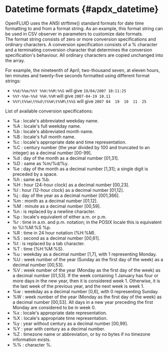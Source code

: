 # Datetime formats {#apdx_datetime}


OpenFLUID uses the ANSI strftime() standard formats for date time formatting to and from a format string.
As an example, this format string can be used in CSV observer in parameters to customize date formats.  
The format string consists of zero or more conversion specifications and ordinary characters.
A conversion specification consists of a \% character and a terminating conversion character that determines the conversion specification's behaviour.
All ordinary characters are copied unchanged into the array.
<br/>


For example, the nineteenth of April, two-thousand seven, at eleven hours, ten minutes and twenty-five seconds formatted using different format strings:

* `%%d/%%m/%%Y %%H:%%M:%%S` will give `19/04/2007 10:11:25`
* `%%Y-%%m-%%d %%H.%%M` will give `2007-04-19 10.11`
* `%%Y\t%%m\t%%d\t%%H\t%%M\t%%S` will give `2007 04  19  10  11  25`

List of available conversion specifications:

* \%a : locale's abbreviated weekday name. 
* \%A : locale's full weekday name. 
* \%b : locale's abbreviated month name. 
* \%B : locale's full month name. 
* \%c : locale's appropriate date and time representation. 
* \%C : century number (the year divided by 100 and truncated to an integer) as a decimal number [00-99]. 
* \%d : day of the month as a decimal number [01,31]. 
* \%D : same as \%m/\%d/\%y. 
* \%e : day of the month as a decimal number [1,31]; a single digit is preceded by a space. 
* \%h : same as \%b. 
* \%H : hour (24-hour clock) as a decimal number [00,23]. 
* \%I : hour (12-hour clock) as a decimal number [01,12]. 
* \%j : day of the year as a decimal number [001,366]. 
* \%m : month as a decimal number [01,12]. 
* \%M : minute as a decimal number [00,59]. 
* \%n : is replaced by a newline character. 
* \%p : locale's equivalent of either a.m. or p.m. 
* \%r : time in a.m. and p.m. notation; in the POSIX locale this is equivalent to \%I:\%M:\%S \%p. 
* \%R : time in 24 hour notation (\%H:\%M). 
* \%S : second as a decimal number [00,61]. 
* \%t : is replaced by a tab character. 
* \%T : time (\%H:\%M:\%S). 
* \%u : weekday as a decimal number [1,7], with 1 representing Monday. 
* \%U : week number of the year (Sunday as the first day of the week) as a decimal number [00,53]. 
* \%V : week number of the year (Monday as the first day of the week) as a decimal number [01,53]. If the week containing 1 January has four or more days in the new year, then it is considered week 1. Otherwise, it is the last week of the previous year, and the next week is week 1. 
* \%w : weekday as a decimal number [0,6], with 0 representing Sunday. 
* \%W : week number of the year (Monday as the first day of the week) as a decimal number [00,53]. All days in a new year preceding the first Monday are considered to be in week 0. 
* \%x : locale's appropriate date representation. 
* \%X : locale's appropriate time representation. 
* \%y : year without century as a decimal number [00,99]. 
* \%Y : year with century as a decimal number. 
* \%Z : timezone name or abbreviation, or by no bytes if no timezone information exists. 
* \%\% : character \%. 

